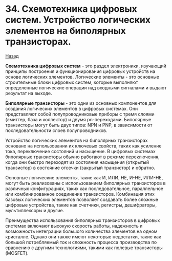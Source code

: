 # 34. Схемотехника цифровых систем. Устройство логических элементов на биполярных транзисторах.

[Назад](EISX.md)

**Схемотехника цифровых систем** - это раздел электроники, изучающий принципы построения и функционирования цифровых устройств на основе логических элементов. Логические элементы - это основные строительные блоки цифровых систем, которые выполняют определенные логические операции над входными сигналами и выдают результат на выходе.

**Биполярные транзисторы** - это одни из основных компонентов для создания логических элементов в цифровых системах. Они представляют собой полупроводниковые приборы с тремя слоями (эмиттер, база и коллектор) и двумя pn-переходами. Биполярные транзисторы могут быть двух типов: NPN и PNP, в зависимости от последовательности слоев полупроводников.

Устройство логических элементов на биполярных транзисторах основано на использовании их ключевых свойств, таких как усиление тока, переключение состояний и насыщение. В цифровых системах биполярные транзисторы обычно работают в режиме переключения, когда они быстро переходят из состояния насыщения (открытый транзистор) в состояние отсечки (закрытый транзистор) и обратно.

Основные логические элементы, такие как И, ИЛИ, НЕ, И-НЕ, ИЛИ-НЕ, могут быть реализованы с использованием биполярных транзисторов в различных конфигурациях, таких как последовательное, параллельное или комбинированное соединение транзисторов. Комбинация этих базовых логических элементов позволяет создавать более сложные цифровые устройства, такие как счетчики, регистры, дешифраторы, мультиплексоры и другие.

Преимущества использования биполярных транзисторов в цифровых системах включают высокую скорость работы, надежность и возможность интеграции большого количества элементов на одном кристалле. Однако они также имеют некоторые недостатки, такие как большой потребляемый ток и сложность процесса производства по сравнению с другими технологиями, такими как полевые транзисторы (MOSFET).
